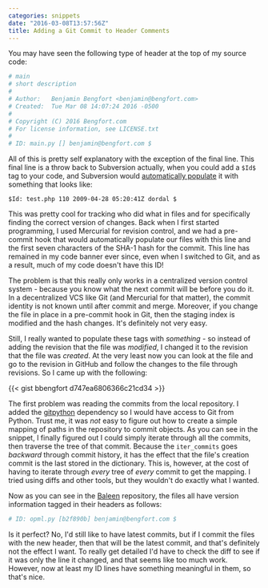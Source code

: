 ```yaml
---
categories: snippets
date: "2016-03-08T13:57:56Z"
title: Adding a Git Commit to Header Comments
---
```


You may have seen the following type of header at the top of my source code:

```python
# main
# short description
#
# Author:   Benjamin Bengfort <benjamin@bengfort.com>
# Created:  Tue Mar 08 14:07:24 2016 -0500
#
# Copyright (C) 2016 Bengfort.com
# For license information, see LICENSE.txt
#
# ID: main.py [] benjamin@bengfort.com $
```

All of this is pretty self explanatory with the exception of the final line. This final line is a throw back to Subversion actually, when you could add a `$Id$` tag to your code, and Subversion would [automatically populate](http://www.startupcto.com/server-tech/subversion/setting-the-id-tag) it with something that looks like:

```
$Id: test.php 110 2009-04-28 05:20:41Z dordal $
```

This was pretty cool for tracking who did what in files and for specifically finding the correct version of changes. Back when I first started programming, I used Mercurial for revision control, and we had a pre-commit hook that would automatically populate our files with this line and the first seven characters of the SHA-1 hash for the commit. This line has remained in my code banner ever since, even when I switched to Git, and as a result, much of my code doesn't have this ID!

The problem is that this really only works in a centralized version control system - because you know what the next commit will be before you do it. In a decentralized VCS like Git (and Mercurial for that matter), the commit identity is not known until after commit and merge. Moreover, if you change the file in place in a pre-commit hook in Git, then the staging index is modified and the hash changes. It's definitely not very easy.

Still, I really wanted to populate these tags with _something_ - so instead of adding the revision that the file was _modified_, I changed it to the revision that the file was _created_. At the very least now you can look at the file and go to the revision in GitHub and follow the changes to the file through revisions. So I came up with the following:

{{< gist bbengfort d747ea6806366c21cd34 >}}

The first problem was reading the commits from the local repository. I added the [gitpython](https://github.com/gitpython-developers/GitPython) dependency so I would have access to Git from Python. Trust me, it was _not_ easy to figure out how to create a simple mapping of paths in the repository to commit objects. As you can see in the snippet, I finally figured out I could simply iterate through all the commits, then traverse the tree of that commit. Because the `iter_commits` goes _backward_ through commit history, it has the effect that the file's creation commit is the last stored in the dictionary. This is, however, at the cost of having to iterate through _every_ tree of _every_ commit to get the mapping. I tried using diffs and other tools, but they wouldn't do exactly what I wanted.

Now as you can see in the [Baleen](https://github.com/bbengfort/baleen) repository, the files all have version information tagged in their headers as follows:

```python
# ID: opml.py [b2f890b] benjamin@bengfort.com $
```

Is it perfect? No, I'd still like to have latest commits, but if I commit the files with the new header, then that will be the latest commit, and that's definitely not the effect I want. To really get detailed I'd have to check the diff to see if it was only the line it changed, and that seems like too much work. However, now at least my ID lines have something meaningful in them, so that's nice.
